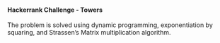 #### Hackerrank Challenge - Towers
The problem is solved using dynamic programming, exponentiation by squaring, and Strassen’s Matrix multiplication algorithm. 
